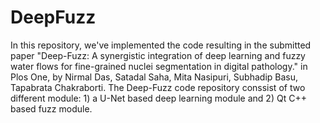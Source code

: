 # DeepFuzz

In this repository, we've implemented the code resulting in the submitted paper "Deep-Fuzz: A synergistic integration of deep learning and
fuzzy water flows for fine-grained nuclei segmentation in digital pathology." in Plos One, by Nirmal Das, Satadal Saha, Mita Nasipuri, Subhadip Basu, Tapabrata Chakraborti. The Deep-Fuzz code repository conssist of two different module: 1) a U-Net based deep learning module  and 2) Qt C++ based fuzz module.
